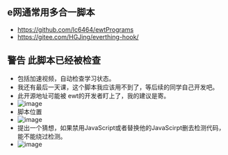 ## e网通常用多合一脚本
- https://github.com/lc6464/ewtPrograms
- https://gitee.com/HGJing/everthing-hook/
## 警告 此脚本已经被检查
- 包括加速视频，自动检查学习状态。
- 我还有最后一天课，这个脚本我应该用不到了，等后续的同学自己开发吧。
- 此开源地址可能被 ewt的开发者盯上了，我的建议是寄。
- ![image](https://user-images.githubusercontent.com/102905510/185272817-7c47dbae-f5f2-4dde-9b46-55db0a160bc8.png)
- 脚本位置
- ![image](https://user-images.githubusercontent.com/102905510/185271324-86c9bfb4-fa49-437f-bdb6-3a2946be6a49.png)
- 提出一个猜想，如果禁用JavaScript或者替换他的JavaScirpt删去检测代码，能不能绕过检测。
- ![image](https://user-images.githubusercontent.com/102905510/185274011-c30eac2a-2f89-45db-a1c8-0a19bfe5454e.png)

